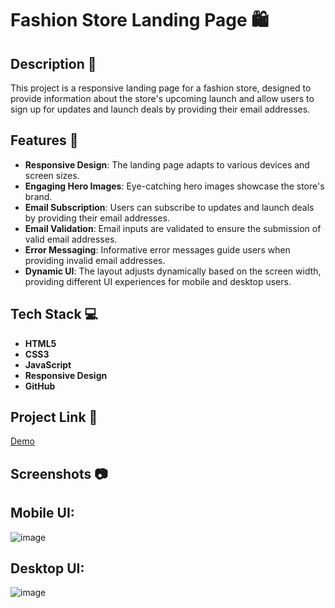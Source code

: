 # Fashion Store Landing Page 🛍️

## Description 📝

This project is a responsive landing page for a fashion store, designed to provide information about the store's upcoming launch and allow users to sign up for updates and launch deals by providing their email addresses.

## Features 🚀

- **Responsive Design**: The landing page adapts to various devices and screen sizes.
- **Engaging Hero Images**: Eye-catching hero images showcase the store's brand.
- **Email Subscription**: Users can subscribe to updates and launch deals by providing their email addresses.
- **Email Validation**: Email inputs are validated to ensure the submission of valid email addresses.
- **Error Messaging**: Informative error messages guide users when providing invalid email addresses.
- **Dynamic UI**: The layout adjusts dynamically based on the screen width, providing different UI experiences for mobile and desktop users.

## Tech Stack 💻

- **HTML5**
- **CSS3**
- **JavaScript**
- **Responsive Design**
- **GitHub**

## Project Link 🔗

[Demo](#) <!-- Replace "#" with your project link -->

## Screenshots 📷
## Mobile UI:
![image](https://github.com/Vishwanathanselvamoorthy/base-apparel-coming-soon-master/assets/147639866/bf26c77d-622c-406f-91cc-ac9b8496383f)

## Desktop UI:
![image](https://github.com/Vishwanathanselvamoorthy/base-apparel-coming-soon-master/assets/147639866/243243fd-7554-427b-87fa-3f2447433a2b)





